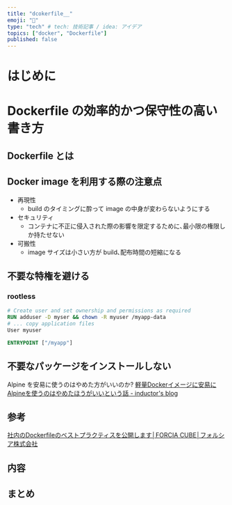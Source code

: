 ```yaml
---
title: "dcokerfile__"
emoji: "📀"
type: "tech" # tech: 技術記事 / idea: アイデア
topics: ["docker", "Dockerfile"]
published: false
---
```

# はじめに

# Dockerfile の効率的かつ保守性の高い書き方
## Dockerfile とは
## Docker image を利用する際の注意点
- 再現性
  - build のタイミングに酔って image の中身が変わらないようにする
- セキュリティ
  - コンテナに不正に侵入された際の影響を限定するために､最小限の権限しか持たせない
- 可搬性
  - image サイズは小さい方が build､配布時間の短縮になる
## 不要な特権を避ける
### rootless
~~~dockerfile
# Create user and set ownership and permissions as required
RUN adduser -D myser && chown -R myuser /myapp-data
# ... copy application files
User myuser

ENTRYPOINT ["/myapp"]
~~~
## 不要なパッケージをインストールしない
Alpine を安易に使うのはやめた方がいいのか?
[軽量Dockerイメージに安易にAlpineを使うのはやめたほうがいいという話 \- inductor's blog](https://blog.inductor.me/entry/alpine-not-recommended)
## 参考
[社内のDockerfileのベストプラクティスを公開します│FORCIA CUBE│フォルシア株式会社](https://www.forcia.com/blog/002273.html)
## 内容

## まとめ
